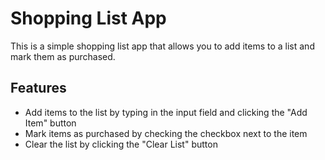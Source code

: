 # Shopping List App

This is a simple shopping list app that allows you to add items to a list and mark them as purchased.

## Features

- Add items to the list by typing in the input field and clicking the "Add Item" button
- Mark items as purchased by checking the checkbox next to the item
- Clear the list by clicking the "Clear List" button
